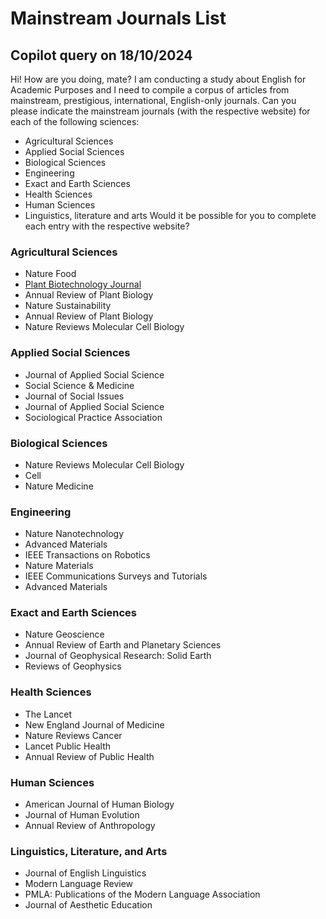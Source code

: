 # Mainstream Journals List

## Copilot query on 18/10/2024
Hi! How are you doing, mate? I am conducting a study about English for Academic Purposes and I need to compile a corpus of articles from mainstream, prestigious, international, English-only journals. Can you please indicate the mainstream journals (with the respective website) for each of the following sciences:
- Agricultural Sciences
- Applied Social Sciences
- Biological Sciences
- Engineering
- Exact and Earth Sciences
- Health Sciences
- Human Sciences
- Linguistics, literature and arts
Would it be possible for you to complete each entry with the respective website?

### Agricultural Sciences
- Nature Food
- [Plant Biotechnology Journal](https://onlinelibrary.wiley.com/journal/14677652?msockid=0525cb73d9a76a060b80df20d87e6b4b)
- Annual Review of Plant Biology
- Nature Sustainability
- Annual Review of Plant Biology
- Nature Reviews Molecular Cell Biology

### Applied Social Sciences
- Journal of Applied Social Science
- Social Science & Medicine
- Journal of Social Issues
- Journal of Applied Social Science
- Sociological Practice Association

### Biological Sciences
- Nature Reviews Molecular Cell Biology
- Cell
- Nature Medicine

### Engineering
- Nature Nanotechnology
- Advanced Materials
- IEEE Transactions on Robotics
- Nature Materials
- IEEE Communications Surveys and Tutorials
- Advanced Materials

### Exact and Earth Sciences
- Nature Geoscience
- Annual Review of Earth and Planetary Sciences
- Journal of Geophysical Research: Solid Earth
- Reviews of Geophysics

### Health Sciences
- The Lancet
- New England Journal of Medicine
- Nature Reviews Cancer
- Lancet Public Health
- Annual Review of Public Health

### Human Sciences
- American Journal of Human Biology
- Journal of Human Evolution
- Annual Review of Anthropology

### Linguistics, Literature, and Arts
- Journal of English Linguistics
- Modern Language Review
- PMLA: Publications of the Modern Language Association
- Journal of Aesthetic Education
